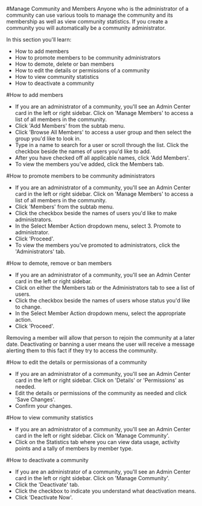 #Manage Community and Members
Anyone who is the administrator of a community can use various tools to manage the community and its membership as well as view community statistics.  If you create a community you will automatically be a community administrator.

In this section you'll learn:
* How to add members
* How to promote members to be community administrators
* How to demote, delete or ban members
* How to edit the details or permissions of a community
* How to view community statistics
* How to deactivate a community

#How to add members
* If you are an administrator of a community, you'll see an Admin Center card in the left or right sidebar.  Click on 'Manage Members' to access a list of all members in the community.
* Click 'Add Members' from the subtab menu.
* Click 'Browse All Members' to access a user group and then select the group you'd like to look in.
* Type in a name to search for a user or scroll through the list. Click the checkbox beside the names of users you'd like to add.
* After you have checked off all applicable names, click 'Add Members'.
* To view the members you've added, click the Members tab.

#How to promote members to be community administrators
* If you are an administrator of a community, you'll see an Admin Center card in the left or right sidebar.  Click on 'Manage Members' to access a list of all members in the community.
* Click 'Members' from the subtab menu.
* Click the checkbox beside the names of users you'd like to make administrators.
* In the Select Member Action dropdown menu, select 3. Promote to administrator.
* Click 'Proceed'.
* To view the members you've promoted to administrators, click the 'Administrators' tab.

#How to demote, remove or ban members
* If you are an administrator of a community, you'll see an Admin Center card in the left or right sidebar.
* Click on either the Members tab or the Administrators tab to see a list of users.
* Click the checkbox beside the names of users whose status you'd like to change.
* In the Select Member Action dropdown menu, select the appropriate action.
* Click 'Proceed'.

Removing a member will allow that person to rejoin the community at a later date.  Deactivating or banning a user means the user will receive a message alerting them to this fact if they try to access the community.

#How to edit the details or permissionas of a community
* If you are an administrator of a community, you'll see an Admin Center card in the left or right sidebar.  Click on 'Details' or 'Permissions' as needed.
* Edit the details or permissions of the community as needed and click 'Save Changes'.
* Confirm your changes.

#How to view community statistics
* If you are an administrator of a community, you'll see an Admin Center card in the left or right sidebar.  Click on 'Manage Community'.
* Click on the Statistics tab where you can view data usage, activity points and a tally of members by member type.

#How to deactivate a community
* If you are an administrator of a community, you'll see an Admin Center card in the left or right sidebar.  Click on 'Manage Community'.
* Click the 'Deactivate' tab.
* Click the checkbox to indicate you understand what deactivation means.
* Click 'Deactivate Now'.

